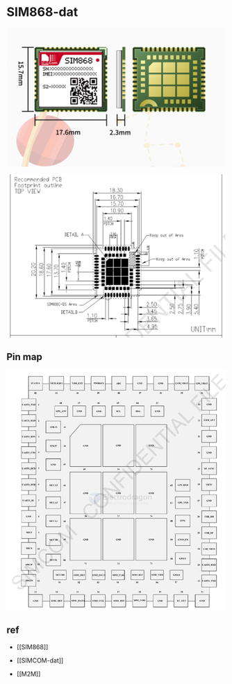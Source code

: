 
# SIM868-dat

![](2024-07-03-17-09-19.png)

![](2024-07-03-15-59-02.png)

## Pin map 

![](2024-07-05-18-46-35.png)



## ref 

- [[SIM868]]

- [[SIMCOM-dat]]

- [[M2M]]